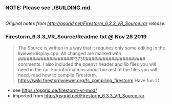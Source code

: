 
### NOTE: Please see [./BUILDING.md](./BUILDING.md).

---

*Original notes from http://gsgrid.net/Firestorm_6.3.3_VR_Source.rar release:*

### Firestorm_6.3.3_VR_Source/Readme.txt @ Nov 28  2019

> The Source is written in a way that it requires only some editing in the llviewerdisplay.cpp.
> All changed are marked with ###################P373R#####################  comments.
> I also included the openvr header and lib files you will need in the rar.
> For informations about the rest of the files you will need, read how to compile Firestorm.
> https://wiki.firestormviewer.org/fs_compiling_firestorm
> Have fun :D

- see https://gsgrid.de/firestorm-vr-mod/
- imported from http://gsgrid.net/Firestorm_6.3.3_VR_Source.rar
